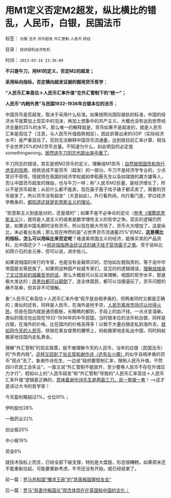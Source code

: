 # 用M1定义否定M2超发，纵比横比的错乱，人民币，白银，民国法币

标签： `白银` `法币` `货币超发` `外汇管制` `人民币` `财经` 

目录： `投资投机经济危机`

时间： `2013-03-14 23:36:09`

**不只是牛刀，用M1的定义，否定M2的超发；**

**采用纵向指标，否定横向超发证据的御用货币哲学**；

**“人民币汇率高估＋人民币汇率升值”在外汇管制下的“统一”；**

**人民币“内贱外贵”与民国1932-1936年白银本位的法币**；

中国货币是否超发，取决于采用什么标准。如果按照向国际接轨的标准，中国的经济水平就算加上现实中的泡沫，再加上想象中的共产主义，大概也没有达到世界经济总量的25%的水平。那么唯一的解释就是，货币如果不是超发的，就是人民币汇率是高估了（注意，与人民币升值趋势相反），因此折算出来的GDP（实际经济水平）是严重高估了。否则无法解释中国货币流通量，达到按目前汇率计算，相当于全世界25%的M2货币总量。不知道为什么，如此明显的必定是somethingwrong，[居然连牛刀同志也跳出来中庸了](../../../2013/2/28/从牛刀先生“央行没有滥印钞票”的常识错误谈起.md)。

牛刀同志的错误，其实是把M2货币的定义，理解成M1货币；[自然就把国债和央行透支的信用](../../../2011/10/12/法定货币就是税收；凯恩斯主义相当于无限制加税.md)，统统说成不是货币（超发）的一部分。牛刀不是经济学专业的，少点常识不奇怪，怪就怪在我国的经济学权威如李稻葵先生以及如瑞银的龚方雄等人，否认中国货币超发的理由，也与牛刀一样；称“人民币M2巨量，是经济增长了，所以不是货币超发；从前什么都不能卖，现在画子面子戏子婊子都买卖了，需要的货币就多了，所以货币没有超发”（大意如此）。外行看热闹，内行看门道，学过经济学教条的，[都知道这就是凯恩斯主义的理论](../../../2011/12/8/信仰催眠的力量：加倍滥发钞票！.md)。

“凯恩斯主义到底是对的，还是错的”；如果不是不必争论的定论（[参考《埋葬凯恩斯主义](../../../2009/9/20/埋葬凯恩斯主义专题文章集.md)》），就将是人道主义的或者是数学理性主义的哲学之争。现实的逻辑仍然是，如果说中国毛朝时没有货币，所以现在极大市场了，货币大大增加了，这是纵比，未必看出毛病；那么现在哗然的是“占世界货币流通量25%”的M2，**这是横比的指标，怎么可以用纵比来否定呢**？难道美帝国主义的经济，能够买卖的产品资料，比中国还少？——>[除非指指两会廷议式的婊子戏子官场面子之类](../../../2013/3/7/有明朝特色的济济一堂，打情骂俏，和对倒.md)。至于说纵比如蒋介石的金元券，但可以说，进步些儿。

如果说咱国的央行的专家，也是没有金融常识的，恐怕如左棍指责的，等于说中华帝国是劣等民族了。如果把这种国产权威专家们，显见的的逻辑错误，[理解成继承了文过饰非的烟幕哲学的话](../../../2013/1/5/“有魄力，敢折腾”，掩护标准答案的烟幕.md)，那么大概就可以反过来理解，咱国的哲学水平，那是极大发达的；[连黑白都可以颠倒](../../../2012/6/19/“偷换概念”是长着贵族大脑的优越感.md)了，连全体国民，都可以当傻逼玩了。货币问题的确不简单，但并非不可理解。

象“人民币汇率高估＋人民币汇率升值”假乎是自相矛盾的，但两者同时又都是正确的；类似的还有，同样是人民币，在海外是抢手货，[人民币离岸市场可以炒得火热](../../../2012/2/22/外汇自由流动不会危害国家安全.md)，但是在国内就是通货膨胀，长眼睛的都到，手段上的血汗钱，一点点变温柴。类似的情况也出现在1932-1936年的中华民国，当时银本位的法币和白银，同样是白银，在海外的价格，比在国内的价格高得多！以致于大量白银走私到海外去，[就如同今天的人民币](../../../2012/2/24/理解人民币升值与贬值的波动规律.md)，除揣在美女俊男的腰带上，蚂蚁搬家地走私出中国，同时蚂蚁搬家地往国内走私黄金。

理解“外汇管制”的现实政策，就不难理解今天的人民币，当年的白银（民国法币）的“外贵内贱”。[这样又回到了张五常和谢作诗（还有左小蕾）](../../../2011/10/14/人民币低估的经济学本质，看仇美的都是什么人？.md)的似乎自相矛盾的货币“观点”去了。象谢作诗先生，一边说“政府要管制汇率，限制人民币升值，不然四川农民工会失业”，一面又说“外汇管制不能放开，至少要等人民币不存在升值压力才行”，假如以上的“人民币超发”和“外汇管制”导致的“人民币汇率高估＋人民币汇率升值”逻辑是正确的，[意味着谢作诗先生是两面三刀，说一套做一套](../../../2013/1/17/“农民工，及人民币升值与否”的哲学谜底.md)！——>这才是读过大书的哲学家！

今天盈利略超过1%，仓位91%；

伊利股份28%

一致药业22%

创业板20%

中小板19%

资金9%

就技术指标上而言，已经全部下破支撑，特别是大盘股，形态很糟糕。如果周末还不能重新拉起，可能要重新考虑，牛市还没有开始，就已经结束了。



前一篇：[罗马共和国“僭求王政”的“慈善叛国罪校友会”](../../../2013/3/14/罗马共和国“僭求王政”的“慈善叛国罪校友会”.md)

后一篇：[罗马“慈善作叛国论”观念体现在在英国和中国的文化；](../../../2013/3/16/罗马“慈善作叛国论”观念体现在在英国和中国的文化；.md)